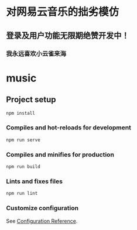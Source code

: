 # 对网易云音乐的拙劣模仿
## 登录及用户功能无限期绝赞开发中！
### 我永远喜欢小云雀来海
#
# music

## Project setup
```
npm install
```

### Compiles and hot-reloads for development
```
npm run serve
```

### Compiles and minifies for production
```
npm run build
```

### Lints and fixes files
```
npm run lint
```

### Customize configuration
See [Configuration Reference](https://cli.vuejs.org/config/).
